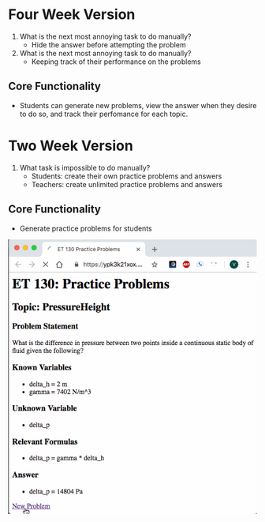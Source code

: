 # Four Week Version

1. What is the next most annoying task to do manually?
   - Hide the answer before attempting the problem
2. What is the next most annoying task to do manually?
   - Keeping track of their performance on the problems
   
## Core Functionality
   - Students can generate new problems, view the answer when they desire to do so, and track their perfomance for each topic.
   
# Two Week Version

1. What task is impossible to do manually?
   - Students: create their own practice problems and answers
   - Teachers: create unlimited practice problems and answers
## Core Functionality
   - Generate practice problems for students

<img src="20190109A.gif">

